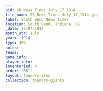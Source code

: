 ```yaml
---
pid: SB_News_Times_July_17_1914
file_name: SB_News_Times_July_17_1914.jpg
label: South Bend News Times
location: South Bend, Indiana, US
_date: 17/07/1914
month_str: July
year: '1914'
type: JPG
notes: 
teams: 
game_info: 
player_info: 
inventoried: n
order: '061'
layout: foundry-item
collection: foundry-giants
---
```

